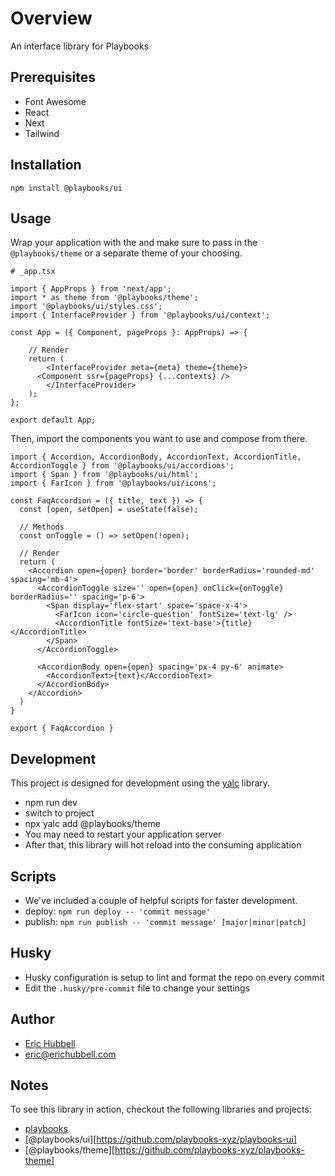 # Overview
 An interface library for Playbooks

## Prerequisites
- Font Awesome
- React
- Next
- Tailwind

## Installation
```
npm install @playbooks/ui
```

## Usage
Wrap your application with the <InterfaceProvider /> and make sure to pass in the `@playbooks/theme` or a separate theme of your choosing.

```tsx
# _app.tsx

import { AppProps } from 'next/app';
import * as theme from '@playbooks/theme';
import '@playbooks/ui/styles.css';
import { InterfaceProvider } from '@playbooks/ui/context';

const App = ({ Component, pageProps }: AppProps) => {

	// Render
	return (
		<InterfaceProvider meta={meta} theme={theme}>
      <Component ssr={pageProps} {...contexts} />
		</InterfaceProvider>
	);
};

export default App;
```

Then, import the components you want to use and compose from there.

```tsx
import { Accordion, AccordionBody, AccordionText, AccordionTitle, AccordionToggle } from '@playbooks/ui/accordions';
import { Span } from '@playbooks/ui/html';
import { FarIcon } from '@playbooks/ui/icons';

const FaqAccordion = ({ title, text }) => {
  const [open, setOpen] = useState(false);

  // Methods
  const onToggle = () => setOpen(!open);

  // Render
  return (
    <Accordion open={open} border='border' borderRadius='rounded-md' spacing='mb-4'>
      <AccordionToggle size='' open={open} onClick={onToggle} borderRadius='' spacing='p-6'>
        <Span display='flex-start' space='space-x-4'>
          <FarIcon icon='circle-question' fontSize='text-lg' />
          <AccordionTitle fontSize='text-base'>{title}</AccordionTitle>
        </Span>
      </AccordionToggle>

      <AccordionBody open={open} spacing='px-4 py-6' animate>
        <AccordionText>{text}</AccordionText>
      </AccordionBody>
    </Accordion>
  )
}

export { FaqAccordion }
```

## Development
This project is designed for development using the [yalc](https://npmjs.com/package/yalc) library.
- npm run dev
- switch to project
- npx yalc add @playbooks/theme
- You may need to restart your application server
- After that, this library will hot reload into the consuming application

## Scripts
- We've included a couple of helpful scripts for faster development.
- deploy: `npm run deploy -- 'commit message'`
- publish: `npm run publish -- 'commit message' [major|minor|patch]`

## Husky
- Husky configuration is setup to lint and format the repo on every commit
- Edit the `.husky/pre-commit` file to change your settings

## Author
- [Eric Hubbell](http://www.erichubbell.com)
- eric@erichubbell.com

## Notes
To see this library in action, checkout the following libraries and projects:
- [playbooks](https://www.playbooks.xyz)
- [@playbooks/ui][https://github.com/playbooks-xyz/playbooks-ui]
- [@playbooks/theme][https://github.com/playbooks-xyz/playbooks-theme]